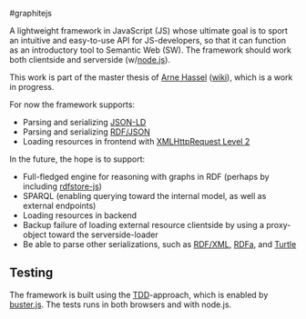 #graphitejs

A lightweight framework in JavaScript (JS) whose ultimate goal is to sport an intuitive and easy-to-use API for JS-developers, so that it can function as an introductory tool to Semantic Web (SW). The framework should work both clientside and serverside (w/[node.js](http://nodejs.org/)).

This work is part of the master thesis of [Arne Hassel](http://icanhasweb.wordpress.com/) ([wiki](https://wiki.uio.no/matnat/ifi/arnehass-master/index.php/Hovedside)), which is a work in progress.

For now the framework supports:

- Parsing and serializing [JSON-LD](http://json-ld.org/)
- Parsing and serializing [RDF/JSON](http://docs.api.talis.com/platform-api/output-types/rdf-json)
- Loading resources in frontend with [XMLHttpRequest Level 2](http://www.w3.org/TR/XMLHttpRequest/)

In the future, the hope is to support:

- Full-fledged engine for reasoning with graphs in RDF (perhaps by including [rdfstore-js](https://github.com/antoniogarrote/rdfstore-js))
- SPARQL (enabling querying toward the internal model, as well as external endpoints)
- Loading resources in backend
- Backup failure of loading external resource clientside by using a proxy-object toward the serverside-loader
- Be able to parse other serializations, such as [RDF/XML](http://www.w3.org/TR/REC-rdf-syntax/), [RDFa](http://www.w3.org/TR/rdfa-syntax/), and [Turtle](http://www.w3.org/TR/turtle/)

## Testing

The framework is built using the [TDD](http://en.wikipedia.org/wiki/Test-driven_development)-approach, which is enabled by [buster.js](http://busterjs.org/). The tests runs in both browsers and with node.js.
